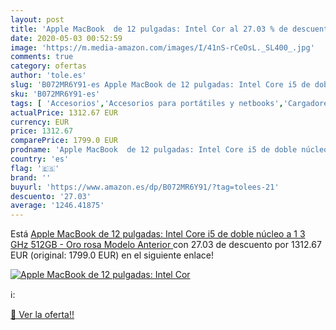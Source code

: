 ```yaml
---
layout: post
title: 'Apple MacBook  de 12 pulgadas: Intel Cor al 27.03 % de descuento'
date: 2020-05-03 00:52:59
image: 'https://m.media-amazon.com/images/I/41nS-rCeOsL._SL400_.jpg'
comments: true
category: ofertas
author: 'tole.es'
slug: 'B072MR6Y91-es Apple MacBook de 12 pulgadas: Intel Core i5 de doble...'
sku: 'B072MR6Y91-es'
tags: [ 'Accesorios','Accesorios para portátiles y netbooks','Cargadores y adaptadores para portátiles y netbooks','Cargadores y bases de carga para portátiles y netbooks','Informática','apple', ]
actualPrice: 1312.67 EUR
currency: EUR
price: 1312.67
comparePrice: 1799.0 EUR
prodname: 'Apple MacBook  de 12 pulgadas: Intel Core i5 de doble núcleo a 1 3 GHz  512GB  - Oro rosa  Modelo Anterior '
country: 'es'
flag: '🇪🇸'
brand: ''
buyurl: 'https://www.amazon.es/dp/B072MR6Y91/?tag=tolees-21'
descuento: '27.03'
average: '1246.41875'
---
```


Está [Apple MacBook  de 12 pulgadas: Intel Core i5 de doble núcleo a 1 3 GHz  512GB  - Oro rosa  Modelo Anterior ](https://www.amazon.es/dp/B072MR6Y91/?tag=tolees-21) con 27.03 de descuento por 1312.67 EUR (original: 1799.0 EUR) en el siguiente enlace!

[![Apple MacBook  de 12 pulgadas: Intel Cor](https://m.media-amazon.com/images/I/41nS-rCeOsL._SL400_.jpg)](https://www.amazon.es/dp/B072MR6Y91/?tag=tolees-21)

ℹ️:


[🛒 Ver la oferta!!](https://www.amazon.es/dp/B072MR6Y91/?tag=tolees-21)
